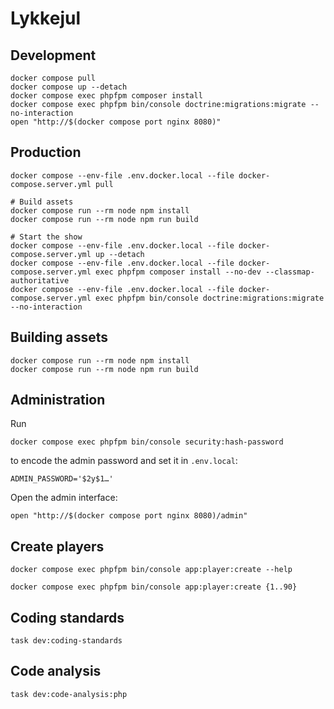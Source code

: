 # Lykkejul

## Development

``` shell name=development
docker compose pull
docker compose up --detach
docker compose exec phpfpm composer install
docker compose exec phpfpm bin/console doctrine:migrations:migrate --no-interaction
open "http://$(docker compose port nginx 8080)"
```

## Production

``` shell
docker compose --env-file .env.docker.local --file docker-compose.server.yml pull

# Build assets
docker compose run --rm node npm install
docker compose run --rm node npm run build

# Start the show
docker compose --env-file .env.docker.local --file docker-compose.server.yml up --detach
docker compose --env-file .env.docker.local --file docker-compose.server.yml exec phpfpm composer install --no-dev --classmap-authoritative
docker compose --env-file .env.docker.local --file docker-compose.server.yml exec phpfpm bin/console doctrine:migrations:migrate --no-interaction
```

## Building assets

``` shell name=assets-build
docker compose run --rm node npm install
docker compose run --rm node npm run build
```

## Administration

Run

``` shell
docker compose exec phpfpm bin/console security:hash-password
```

to encode the admin password and set it in `.env.local`:

```dotenv
ADMIN_PASSWORD='$2y$1…'
```

Open the admin interface:

``` shell
open "http://$(docker compose port nginx 8080)/admin"
```

## Create players

``` shell
docker compose exec phpfpm bin/console app:player:create --help
```

``` shell
docker compose exec phpfpm bin/console app:player:create {1..90}
```

## Coding standards

``` shell
task dev:coding-standards
```

## Code analysis

``` shell
task dev:code-analysis:php
```
